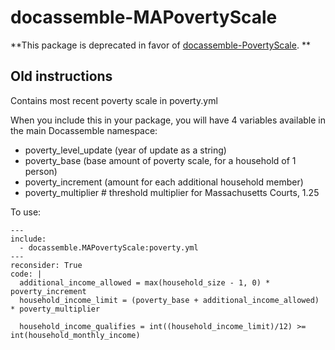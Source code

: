 # docassemble-MAPovertyScale

**This package is deprecated in favor of [docassemble-PovertyScale](https://github.com/SuffolkLITLab/docassemble-PovertyScale). **

## Old instructions

Contains most recent poverty scale in poverty.yml

When you include this in your package, you will have 4 variables
available in the main Docassemble namespace:

* poverty_level_update (year of update as a string)
* poverty_base (base amount of poverty scale, for a household of 1 person)
* poverty_increment (amount for each additional household member)
*  poverty_multiplier # threshold multiplier for Massachusetts Courts, 1.25

To use: 

```
---
include:
  - docassemble.MAPovertyScale:poverty.yml
---
reconsider: True
code: |
  additional_income_allowed = max(household_size - 1, 0) * poverty_increment
  household_income_limit = (poverty_base + additional_income_allowed) * poverty_multiplier

  household_income_qualifies = int((household_income_limit)/12) >=  int(household_monthly_income)
```
